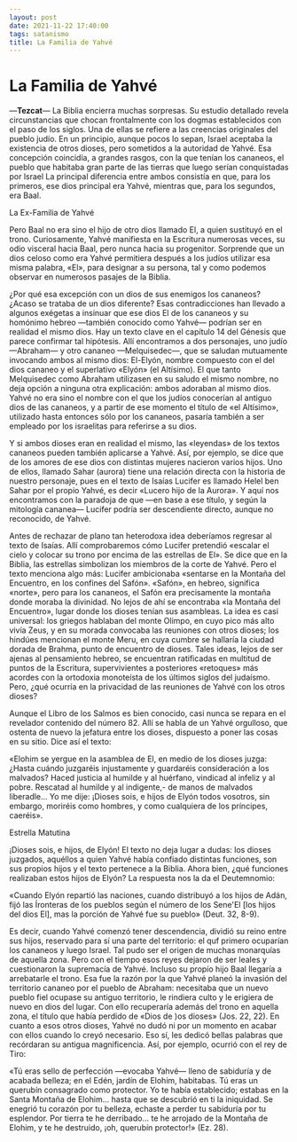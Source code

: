 ```yaml
---
layout: post
date: 2021-11-22 17:40:00
tags: satanismo
title: La Familia de Yahvé
---
```


# La Familia de Yahvé

—**Tezcat**—
La Biblia encierra muchas sorpresas. Su estudio detallado revela circunstancias que chocan frontalmente con los dogmas establecidos con el paso de los siglos. Una de ellas se refiere a las creencias originales del pueblo judío. En un principio, aunque pocos lo sepan, Israel aceptaba la existencia de otros dioses, pero sometidos a la autoridad de Yahvé. Esa concepción coincidía, a grandes rasgos, con la que tenían los cananeos, el pueblo que habitaba gran parte de las tierras que luego serían conquistadas por lsrael La principal diferencia entre ambos consistía en que, para los primeros, ese dios principal era Yahvé, mientras que, para los segundos, era Baal.

La Ex-Familia de Yahvé

Pero Baal no era sino el hijo de otro dios llamado El, a quien sustituyó en el trono. Curiosamente, Yahvé manifiesta en la Escritura numerosas veces, su odio visceral hacia Baal, pero nunca hacia su progenitor. Sorprende que un dios celoso como era Yahvé permitiera después a los judíos utilizar esa misma palabra, «El», para designar a su persona, tal y como podemos observar en numerosos pasajes de la Biblia.

¿Por qué esa excepción con un dios de sus enemigos los cananeos? ¿Acaso se trataba de un dios diferente? Esas contradicciones han llevado a algunos exégetas a insinuar que ese dios El de los cananeos y su homónimo hebreo —también conocido como Yahvé— podrían ser en realidad el mismo dios. Hay un texto clave en el capítulo 14 del Génesis que parece confirmar tal hipótesis. Allí encontramos a dos personajes, uno judío —Abraham— y otro cananeo —Melquisedec—, que se saludan mutuamente invocando ambos al mismo dios: El-Elyón, nombre compuesto con el del dios cananeo y el superlativo «Elyón» (el Altísimo). El que tanto Melquisedec como Abraham utilizasen en su saludo el mismo nombre, no deja opción a ninguna otra explicación: ambos adoraban al mismo dios. Yahvé no era sino el nombre con el que los judíos conocerían al antiguo dios de las cananeos, y a partir de ese momento el título de «el Altísimo», utilizado hasta entonces sólo por los cananeos, pasaría también a ser empleado por los israelitas para referirse a su dios.

Y si ambos dioses eran en realidad el mismo, las «leyendas» de los textos cananeos pueden también aplicarse a Yahvé. Así, por ejemplo, se dice que de los amores de ese dios con distintas mujeres nacieron varios hijos. Uno de ellos, llamado Sahar (aurora) tiene una relación directa con la historia de nuestro personaje, pues en el texto de Isaías Lucifer es llamado Helel ben Sahar por el propio Yahvé, es decir «Lucero hijo de la Aurora». Y aquí nos encontramos con la paradoja de que —en base a ese título, y según la mitología cananea— Lucifer podría ser descendiente directo, aunque no reconocido, de Yahvé.

Antes de rechazar de plano tan heterodoxa idea deberíamos regresar al texto de Isaías. Allí comprobaremos cómo Lucifer pretendió «escalar el cielo y colocar su trono por encima de las estrellas de El». Se dice que en la Biblia, las estrellas simbolizan los miembros de la corte de Yahvé. Pero el texto menciona algo más: Lucifer ambicionaba «sentarse en la Montaña del Encuentro, en los confines del Safón». «Safón», en hebreo, significa «norte», pero para los cananeos, el Safón era precisamente la montaña donde moraba la divinidad. No lejos de ahí se encontraba «la Montaña del Encuentro», lugar donde los dioses tenían sus asambleas. La idea es casi universal: los griegos hablaban del monte Olimpo, en cuyo pico más alto vivía Zeus, y en su morada convocaba las reuniones con otros dioses; los hindúes mencionan el monte Meru, en cuya cumbre se hallaría la ciudad dorada de Brahma, punto de encuentro de dioses. Tales ideas, lejos de ser ajenas al pensamiento hebreo, se encuentran ratificadas en multitud de puntos de la Escritura, supervivientes a posteriores «retoques» más acordes con la ortodoxia monoteísta de los últimos siglos del judaísmo. Pero, ¿qué ocurría en la privacidad de las reuniones de Yahvé con los otros dioses?

Aunque el Libro de los Salmos es bien conocido, casi nunca se repara en el revelador contenido del número 82. Allí se habla de un Yahvé orgulloso, que ostenta de nuevo la jefatura entre los dioses, dispuesto a poner las cosas en su sitio. Dice así el texto:

«Elohim se yergue en la asamblea de El, en medio de los dioses juzga: ¿Hasta cuándo juzgaréis injustamente y guardaréis consideración a los malvados? Haced justicia al humilde y al huérfano, vindicad al infeliz y al pobre. Rescatad al humilde y al indigente,- de manos de malvados liberadle... Yo me dije: ¡Dioses sois, e hijos de Elyón todos vosotros, sin embargo, moriréis como hombres, y como cualquiera de los príncipes, caeréis».

Estrella Matutina

¡Dioses sois, e hijos, de Elyón! El texto no deja lugar a dudas: los dioses juzgados, aquéllos a quien Yahvé había confiado distintas funciones, son sus propios hijos y el texto pertenece a la Biblia. Ahora bien, ¿qué funciones realizaban estos hijos de Elyón? La respuesta nos la da el Deutemnomio:

«Cuando Elyón repartió las naciones, cuando distribuyó a los hijos de Adán, fijó las Íronteras de los pueblos según el número de los Sene'El [los hijos del dios El], mas la porción de Yahvé fue su pueblo» (Deut. 32, 8-9).

Es decir, cuando Yahvé comenzó tener descendencia, dividió su reino entre sus hijos, reservado para sí una parte del territorio: el quf primero ocuparían los cananeos y luego Israel. Tal pudo ser el origen de muchas monarquías de aquella zona. Pero con el tiempo esos reyes dejaron de ser leales y cuestionaron la supremacía de Yahvé. Incluso su propío hijo Baal llegaría a arrebatarle el trono. Esa fue la razón por la que Yahvé planeó la invasión del territorio cananeo por el pueblo de Abraham: necesitaba que un nuevo pueblo fiel ocupase su antiguo territorio, le rindiera culto y le erigiera de nuevo en dios del lugar. Con ello recuperaría además del trono en aquella zona, el título que había perdido de «Dios de )os dioses» (Jos. 22, 22). En cuanto a esos otros dioses, Yahvé no dudó ni por un momento en acabar con ellos cuando lo creyó necesario. Eso sí, les dedicó bellas palabras que recórdaran su antigua magnificencia. Así, por ejemplo, ocurrió con el rey de Tiro:

«Tú eras sello de perfección —evocaba Yahvé— lleno de sabiduría y de acabada belleza; en el Edén, jardín de Elohim, habitabas. Tú eras un querubín consagrado como protector. Yo te había establecido; estabas en la Santa Montaña de Elohim... hasta que se descubrió en ti la iniquidad. Se enegrió tu corazón por tu belleza, echaste a perder tu sabiduría por tu esplendor. Por tierra te he derribado... te he arrojado de la Montaña de Elohim, y te he destruido, ¡oh, querubín protector!» (Ez. 28).